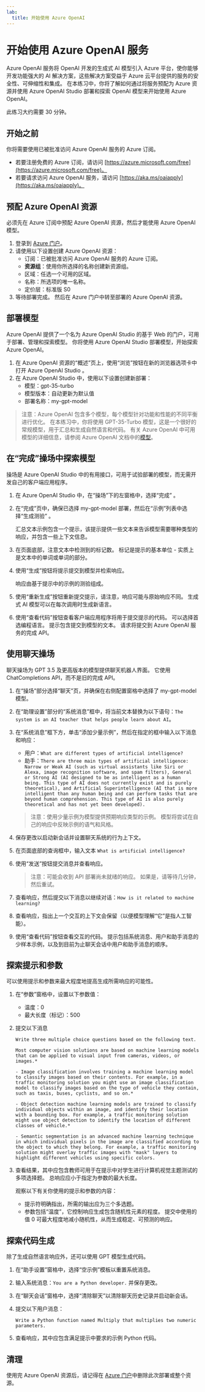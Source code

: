 ```yaml
---
lab:
  title: 开始使用 Azure OpenAI
---
```


# 开始使用 Azure OpenAI 服务

Azure OpenAI 服务将 OpenAI 开发的生成式 AI 模型引入 Azure 平台，使你能够开发功能强大的 AI 解决方案，这些解决方案受益于 Azure 云平台提供的服务的安全性、可伸缩性和集成。 在本练习中，你将了解如何通过将服务预配为 Azure 资源并使用 Azure OpenAI Studio 部署和探索 OpenAI 模型来开始使用 Azure OpenAI。

此练习大约需要 30 分钟。

## 开始之前

你将需要使用已被批准访问 Azure OpenAI 服务的 Azure 订阅。

- 若要注册免费的 Azure 订阅，请访问 [https://azure.microsoft.com/free](https://azure.microsoft.com/free)。
- 若要请求访问 Azure OpenAI 服务，请访问 [https://aka.ms/oaiapply](https://aka.ms/oaiapply)。

## 预配 Azure OpenAI 资源

必须先在 Azure 订阅中预配 Azure OpenAI 资源，然后才能使用 Azure OpenAI 模型。

1. 登录到 [Azure 门户](https://portal.azure.com)。
2. 请使用以下设置创建 Azure OpenAI 资源：
    - 订阅：已被批准访问 Azure OpenAI 服务的 Azure 订阅。
    - **资源组**：使用你所选择的名称创建新资源组。
    - 区域：任选一个可用的区域。
    - 名称：所选项的唯一名称。
    - 定价层：标准版 S0
3. 等待部署完成。 然后在 Azure 门户中转至部署的 Azure OpenAI 资源。

## 部署模型

Azure OpenAI 提供了一个名为 Azure OpenAI Studio 的基于 Web 的门户，可用于部署、管理和探索模型。 你将使用 Azure OpenAI Studio 部署模型，开始探索 Azure OpenAI。

1. 在 Azure OpenAI 资源的“概述”页上，使用“浏览”按钮在新的浏览器选项卡中打开 Azure OpenAI Studio 。
2. 在 Azure OpenAI Studio 中，使用以下设置创建新部署：
    - 模型：gpt-35-turbo
    - 模型版本：自动更新为默认值
    - 部署名称：my-gpt-model

> 注意：Azure OpenAI 包含多个模型，每个模型针对功能和性能的不同平衡进行优化。 在本练习中，你将使用 GPT-35-Turbo 模型，这是一个很好的常规模型，用于汇总和生成自然语言和代码。 有关 Azure OpenAI 中可用模型的详细信息，请参阅 Azure OpenAI 文档中的[模型](https://learn.microsoft.com/azure/cognitive-services/openai/concepts/models)。

## 在“完成”操场中探索模型

操场是 Azure OpenAI Studio 中的有用接口，可用于试验部署的模型，而无需开发自己的客户端应用程序。

1. 在 Azure OpenAI Studio 中，在“操场”下的左窗格中，选择“完成” 。
2. 在“完成”页中，确保已选择 my-gpt-model 部署，然后在“示例”列表中选择“生成测验”   。

    汇总文本示例包含一个提示，该提示提供一些文本来告诉模型需要哪种类型的响应，并包含一些上下文信息。

3. 在页面底部，注意文本中检测到的标记数。 标记是提示的基本单位 - 实质上是文本中的单词或单词的部分。
4. 使用“生成”按钮将提示提交到模型并检索响应。

    响应由基于提示中的示例的测验组成。

5. 使用“重新生成”按钮重新提交提示，请注意，响应可能与原始响应不同。 生成式 AI 模型可以在每次调用时生成新语言。
6. 使用“查看代码”按钮查看客户端应用程序将用于提交提示的代码。 可以选择首选编程语言。 提示包含提交到模型的文本。 请求将提交到 Azure OpenAI 服务的完成 API。

## 使用聊天操场

聊天操场为 GPT 3.5 及更高版本的模型提供聊天机器人界面。 它使用 ChatCompletions API，而不是旧的完成 API。 

1. 在“操场”部分选择“聊天”页，并确保在右侧配置窗格中选择了 my-gpt-model 模型。  
2. 在“助理设置”部分的“系统消息”框中，将当前文本替换为以下语句：`The system is an AI teacher that helps people learn about AI`。 

3. 在“系统消息”框下方，单击“添加少量示例”，然后在指定的框中输入以下消息和响应： 

    - 用户：`What are different types of artificial intelligence?`
    - 助手：`There are three main types of artificial intelligence: Narrow or Weak AI (such as virtual assistants like Siri or Alexa, image recognition software, and spam filters), General or Strong AI (AI designed to be as intelligent as a human being. This type of AI does not currently exist and is purely theoretical), and Artificial Superintelligence (AI that is more intelligent than any human being and can perform tasks that are beyond human comprehension. This type of AI is also purely theoretical and has not yet been developed).`

    > 注意：使用少量示例为模型提供预期响应类型的示例。 模型将尝试在自己的响应中反映示例的语气和风格。

4. 保存更改以启动新会话并设置聊天系统的行为上下文。
5. 在页面底部的查询框中，输入文本 `What is artificial intelligence?`
6. 使用“发送”按钮提交消息并查看响应。

    > 注意：可能会收到 API 部署尚未就绪的响应。 如果是，请等待几分钟，然后重试。

7. 查看响应，然后提交以下消息以继续对话：`How is it related to machine learning?`
8. 查看响应，指出上一个交互的上下文会保留（以便模型理解“它”是指人工智能）。
9. 使用“查看代码”按钮查看交互的代码。 提示包括系统消息、用户和助手消息的少样本示例，以及到目前为止聊天会话中用户和助手消息的顺序。    

## 探索提示和参数

可以使用提示和参数来最大程度地提高生成所需响应的可能性。

1. 在“参数”窗格中，设置以下参数值：
    - 温度：0
    - 最大长度（标记）：500

2. 提交以下消息

    ```
    Write three multiple choice questions based on the following text.

    Most computer vision solutions are based on machine learning models that can be applied to visual input from cameras, videos, or images.*

    - Image classification involves training a machine learning model to classify images based on their contents. For example, in a traffic monitoring solution you might use an image classification model to classify images based on the type of vehicle they contain, such as taxis, buses, cyclists, and so on.*

    - Object detection machine learning models are trained to classify individual objects within an image, and identify their location with a bounding box. For example, a traffic monitoring solution might use object detection to identify the location of different classes of vehicle.*

    - Semantic segmentation is an advanced machine learning technique in which individual pixels in the image are classified according to the object to which they belong. For example, a traffic monitoring solution might overlay traffic images with "mask" layers to highlight different vehicles using specific colors.
    ```

3. 查看结果，其中应包含教师可用于在提示中对学生进行计算机视觉主题测试的多项选择题。 总响应应小于指定为参数的最大长度。

    观察以下有关你使用的提示和参数的内容：

    - 提示符明确指出，所需的输出应为三个多选题。
    - 参数包括“温度”，它控制响应生成包含随机性元素的程度。 提交中使用的值 0 可最大程度地减小随机性，从而生成稳定、可预测的响应。

## 探索代码生成

除了生成自然语言响应外，还可以使用 GPT 模型生成代码。

1. 在“助手设置”窗格中，选择“空示例”模板以重置系统消息。 
2. 输入系统消息：`You are a Python developer.` 并保存更改。
3. 在“聊天会话”窗格中，选择“清除聊天”以清除聊天历史记录并启动新会话。 
4. 提交以下用户消息：

    ```
    Write a Python function named Multiply that multiplies two numeric parameters.
    ```

5. 查看响应，其中应包含满足提示中要求的示例 Python 代码。

## 清理

使用完 Azure OpenAI 资源后，请记得在 [Azure 门户](https://portal.azure.com)中删除此次部署或整个资源。
